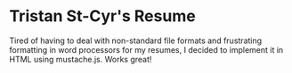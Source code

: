 # Tristan St-Cyr's Resume
Tired of having to deal with non-standard file formats and frustrating formatting in word processors for my resumes, I decided to implement it in HTML using mustache.js. Works great! 
